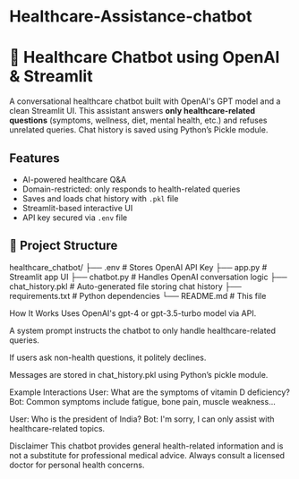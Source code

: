 # Healthcare-Assistance-chatbot
# 💬 Healthcare Chatbot using OpenAI & Streamlit

A conversational healthcare chatbot built with OpenAI's GPT model and a clean Streamlit UI. This assistant answers **only healthcare-related questions** (symptoms, wellness, diet, mental health, etc.) and refuses unrelated queries. Chat history is saved using Python’s Pickle module.

## Features

-  AI-powered healthcare Q&A
-  Domain-restricted: only responds to health-related queries
-  Saves and loads chat history with `.pkl` file
-  Streamlit-based interactive UI
-  API key secured via `.env` file

## 📁 Project Structure
healthcare_chatbot/
├── .env # Stores OpenAI API Key
├── app.py # Streamlit app UI
├── chatbot.py # Handles OpenAI conversation logic
├── chat_history.pkl # Auto-generated file storing chat history
├── requirements.txt # Python dependencies
└── README.md # This file

How It Works
Uses OpenAI's gpt-4 or gpt-3.5-turbo model via API.

A system prompt instructs the chatbot to only handle healthcare-related queries.

If users ask non-health questions, it politely declines.

Messages are stored in chat_history.pkl using Python’s pickle module.

Example Interactions
User: What are the symptoms of vitamin D deficiency?
Bot: Common symptoms include fatigue, bone pain, muscle weakness...

User: Who is the president of India?
Bot: I'm sorry, I can only assist with healthcare-related topics.

Disclaimer
This chatbot provides general health-related information and is not a substitute for professional medical advice. Always consult a licensed doctor for personal health concerns.

